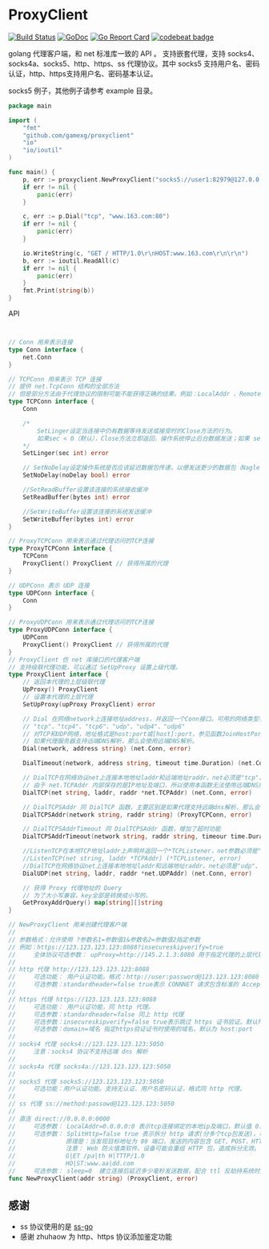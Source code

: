 # ProxyClient
[![Build Status](https://travis-ci.org/GameXG/ProxyClient.svg?branch=master)](https://travis-ci.org/GameXG/ProxyClient) [![GoDoc](https://godoc.org/github.com/GameXG/ProxyClient?status.svg)](https://godoc.org/github.com/GameXG/ProxyClient) [![Go Report Card](https://goreportcard.com/badge/github.com/GameXG/proxyClient )](https://goreportcard.com/report/github.com/GameXG/proxyClient ) [![codebeat badge](https://codebeat.co/badges/8c16f19c-b868-4ad2-9334-4f3ae05606b3)](https://codebeat.co/projects/github-com-gamexg-proxyclient)

golang 代理客户端，和 net 标准库一致的 API 。
支持嵌套代理，支持 socks4、socks4a、socks5、http、https、ss 代理协议。其中 socks5 支持用户名、密码认证，http、https支持用户名、密码基本认证。

socks5 例子，其他例子请参考 example 目录。
``` go 
package main

import (
	"fmt"
	"github.com/gamexg/proxyclient"
	"io"
	"io/ioutil"
)

func main() {
	p, err := proxyclient.NewProxyClient("socks5://user1:82979@127.0.0.1:6789")
	if err != nil {
		panic(err)
	}

	c, err := p.Dial("tcp", "www.163.com:80")
	if err != nil {
		panic(err)
	}

	io.WriteString(c, "GET / HTTP/1.0\r\nHOST:www.163.com\r\n\r\n")
	b, err := ioutil.ReadAll(c)
	if err != nil {
		panic(err)
	}
	fmt.Print(string(b))
}

```


API
``` go


// Conn 用来表示连接
type Conn interface {
	net.Conn
}

// TCPConn 用来表示 TCP 连接
// 提供 net.TcpConn 结构的全部方法
// 但是部分方法由于代理协议的限制可能不能获得正确的结果。例如：LocalAddr 、RemoteAddr 方法不被很多代理协议支持。
type TCPConn interface {
	Conn

	/*
		SetLinger设定当连接中仍有数据等待发送或接受时的Close方法的行为。
		如果sec < 0（默认），Close方法立即返回，操作系统停止后台数据发送；如果 sec == 0，Close立刻返回，操作系统丢弃任何未发送或未接收的数据；如果sec > 0，Close方法阻塞最多sec秒，等待数据发送或者接收，在一些操作系统中，在超时后，任何未发送的数据会被丢弃。
	*/
	SetLinger(sec int) error

	// SetNoDelay设定操作系统是否应该延迟数据包传递，以便发送更少的数据包（Nagle's算法）。默认为真，即数据应该在Write方法后立刻发送。
	SetNoDelay(noDelay bool) error

	//SetReadBuffer设置该连接的系统接收缓冲
	SetReadBuffer(bytes int) error

	//SetWriteBuffer设置该连接的系统发送缓冲
	SetWriteBuffer(bytes int) error
}

// ProxyTCPConn 用来表示通过代理访问的TCP连接
type ProxyTCPConn interface {
	TCPConn
	ProxyClient() ProxyClient // 获得所属的代理
}

// UDPConn 表示 UDP 连接
type UDPConn interface {
	Conn
}

// ProxyUDPConn 用来表示通过代理访问的TCP连接
type ProxyUDPConn interface {
	UDPConn
	ProxyClient() ProxyClient // 获得所属的代理
}
// ProxyClient 仿 net 库接口的代理客户端
// 支持级联代理功能，可以通过 SetUpProxy 设置上级代理。
type ProxyClient interface {
	// 返回本代理的上层级联代理
	UpProxy() ProxyClient
	// 设置本代理的上层代理
	SetUpProxy(upProxy ProxyClient) error

	// Dial 在网络network上连接地址address，并返回一个Conn接口。可用的网络类型有：
	// "tcp"、"tcp4"、"tcp6"、"udp"、"udp4"、"udp6"
	// 对TCP和UDP网络，地址格式是host:port或[host]:port，参见函数JoinHostPort和SplitHostPort。
	// 如果代理服务器支持远端DNS解析，那么会使用远端DNS解析。
	Dial(network, address string) (net.Conn, error)

	DialTimeout(network, address string, timeout time.Duration) (net.Conn, error)

	// DialTCP在网络协议net上连接本地地址laddr和远端地址raddr。net必须是"tcp"、"tcp4"、"tcp6"；如果laddr不是nil，将使用它作为本地地址，否则自动选择一个本地地址。
	// 由于 net.TCPAddr 内部保存的是IP地址及端口，所以使用本函数无法使用远端DNS解析，要想使用远端DNS解析，请使用 Dial 或 DialTCPSAddr 函数。
	DialTCP(net string, laddr, raddr *net.TCPAddr) (net.Conn, error)

	// DialTCPSAddr 同 DialTCP 函数，主要区别是如果代理支持远端dns解析，那么会使用远端dns解析。
	DialTCPSAddr(network string, raddr string) (ProxyTCPConn, error)

	// DialTCPSAddrTimeout 同 DialTCPSAddr 函数，增加了超时功能
	DialTCPSAddrTimeout(network string, raddr string, timeour time.Duration) (ProxyTCPConn, error)

	//ListenTCP在本地TCP地址laddr上声明并返回一个*TCPListener，net参数必须是"tcp"、"tcp4"、"tcp6"，如果laddr的端口字段为0，函数将选择一个当前可用的端口，可以用Listener的Addr方法获得该端口。
	//ListenTCP(net string, laddr *TCPAddr) (*TCPListener, error)
	//DialTCP在网络协议net上连接本地地址laddr和远端地址raddr。net必须是"udp"、"udp4"、"udp6"；如果laddr不是nil，将使用它作为本地地址，否则自动选择一个本地地址。
	DialUDP(net string, laddr, raddr *net.UDPAddr) (net.Conn, error)

	// 获得 Proxy 代理地址的 Query
	// 为了大小写兼容，key全部是转换成小写的。
	GetProxyAddrQuery() map[string][]string
}

// NewProxyClient 用来创建代理客户端
//
// 参数格式：允许使用 ?参数名1=参数值1&参数名2=参数值2指定参数
// 例如：https://123.123.123.123:8088?insecureskipverify=true
//     全体协议可选参数： upProxy=http://145.2.1.3:8080 用于指定代理的上层代理，即代理嵌套。默认值：direct://0.0.0.0:0000
//
// http 代理 http://123.123.123.123:8088
//     可选功能： 用户认证功能。格式：http://user:password@123.123.123:8080
//     可选参数：standardheader=false true表示 CONNNET 请求包含标准的 Accept、Accept-Encoding、Accept-Language、User-Agent等头。默认值：false
//
// https 代理 https://123.123.123.123:8088
//     可选功能： 用户认证功能，同 http 代理。
//     可选参数：standardheader=false 同上 http 代理
//     可选参数：insecureskipverify=false true表示跳过 https 证书验证。默认false。
//     可选参数：domain=域名 指定https验证证书时使用的域名，默认为 host:port
//
// socks4 代理 socks4://123.123.123.123:5050
//     注意：socks4 协议不支持远端 dns 解析
//
// socks4a 代理 socks4a://123.123.123.123:5050
//
// socks5 代理 socks5://123.123.123.123:5050
//     可选功能：用户认证功能。支持无认证、用户名密码认证，格式同 http 代理。
//
// ss 代理 ss://method:passowd@123.123.123:5050
//
// 直连 direct://0.0.0.0:0000
//     可选参数： LocalAddr=0.0.0.0:0 表示tcp连接绑定的本地ip及端口，默认值 0.0.0.0:0。
//     可选参数： SplitHttp=false true 表示拆分 http 请求(分多个tcp包发送)，可以解决简单的运营商 http 劫持。默认值：false 。
//              原理是：当发现目标地址为 80 端口，发送的内容包含 GET、POST、HTTP、HOST 等关键字时，会将关键字拆分到两个包在发送出去。
//              注意： Web 防火墙类软件、设备可能会重组 HTTP 包，造成拆分无效。目前已知 ESET Smart Security 会造成这个功能无效，即使暂停防火墙也一样无效。
//              G|ET /pa|th H|TTTP/1.0
//              HO|ST:www.aa|dd.com
//     可选参数： sleep=0  建立连接后延迟多少毫秒发送数据，配合 ttl 反劫持系统时建议设置为10置50。默认值 0 .
func NewProxyClient(addr string) (ProxyClient, error) 

```

## 感谢

* ss 协议使用的是 [ss-go](https://github.com/shadowsocks/shadowsocks-go)
* 感谢 zhuhaow 为 http、https 协议添加鉴定功能
